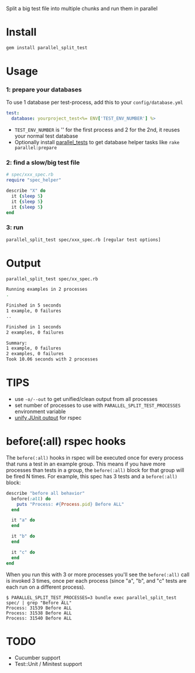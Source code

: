 Split a big test file into multiple chunks and run them in parallel

Install
=======

```Bash
gem install parallel_split_test
```

Usage
=====

### 1: prepare your databases
To use 1 database per test-process, add this to your `config/database.yml`<br/>

```Yaml
test:
  database: yourproject_test<%= ENV['TEST_ENV_NUMBER'] %>
```

 - `TEST_ENV_NUMBER` is '' for the first process and 2 for the 2nd, it reuses your normal test database
 - Optionally install [parallel_tests](https://github.com/grosser/parallel_tests) to get database helper tasks like `rake parallel:prepare`


### 2: find a slow/big test file

```Ruby
# spec/xxx_spec.rb
require "spec_helper"

describe "X" do
  it {sleep 5}
  it {sleep 5}
  it {sleep 5}
end
```

### 3: run
```Bash
parallel_split_test spec/xxx_spec.rb [regular test options]
```

Output
======

```Bash
parallel_split_test spec/xx_spec.rb

Running examples in 2 processes
.

Finished in 5 seconds
1 example, 0 failures
..

Finished in 1 seconds
2 examples, 0 failures

Summary:
1 example, 0 failures
2 examples, 0 failures
Took 10.06 seconds with 2 processes
```

TIPS
====
 - use `-o/--out` to get unified/clean output from all processes
 - set number of processes to use with `PARALLEL_SPLIT_TEST_PROCESSES` environment variable
 - [unify JUnit output](http://dresscode.renttherunway.com/blog/631) for rspec


before(:all) rspec hooks
========================

The `before(:all)` hooks in rspec will be executed once for every process that runs a test in an example group. This means if you have more processes than tests in a group, the `before(:all)` block for that group will be fired N times. For example, this spec has 3 tests and a `before(:all)` block:

```ruby
describe "before all behavior"
  before(:all) do
    puts "Process: #{Process.pid} Before ALL"
  end

  it "a" do
  end

  it "b" do
  end

  it "c" do
  end
end
```

When you run this with 3 or more processes you'll see the `before(:all)` call is invoked 3 times, once per each process (since "a", "b", and "c" tests are each run on a different process).

```
$ PARALLEL_SPLIT_TEST_PROCESSES=3 bundle exec parallel_split_test spec/ | grep "Before ALL"
Process: 31539 Before ALL
Process: 31538 Before ALL
Process: 31540 Before ALL
```

TODO
====
 - Cucumber support
 - Test::Unit / Minitest support
